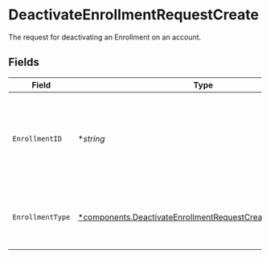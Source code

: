 # DeactivateEnrollmentRequestCreate

The request for deactivating an Enrollment on an account.


## Fields

| Field                                                                                                                                     | Type                                                                                                                                      | Required                                                                                                                                  | Description                                                                                                                               | Example                                                                                                                                   |
| ----------------------------------------------------------------------------------------------------------------------------------------- | ----------------------------------------------------------------------------------------------------------------------------------------- | ----------------------------------------------------------------------------------------------------------------------------------------- | ----------------------------------------------------------------------------------------------------------------------------------------- | ----------------------------------------------------------------------------------------------------------------------------------------- |
| `EnrollmentID`                                                                                                                            | **string*                                                                                                                                 | :heavy_minus_sign:                                                                                                                        | A system-generated unique identifier referencing a single instance of an enrollment;                                                      | 22951598-70e2-46f1-bb32-38e8da7a5cdb                                                                                                      |
| `EnrollmentType`                                                                                                                          | [*components.DeactivateEnrollmentRequestCreateEnrollmentType](../../models/components/deactivateenrollmentrequestcreateenrollmenttype.md) | :heavy_minus_sign:                                                                                                                        | Describes the name of the enrollment; Expressed as an enum                                                                                | CASH_FDIC_CASH_SWEEP                                                                                                                      |